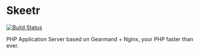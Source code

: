 Skeetr
==========

[![Build Status](https://travis-ci.org/skeetr/skeetr.png?branch=master)](https://travis-ci.org/skeetr/skeetr)

PHP Application Server based on Gearmand + Nginx, your PHP faster than ever. 